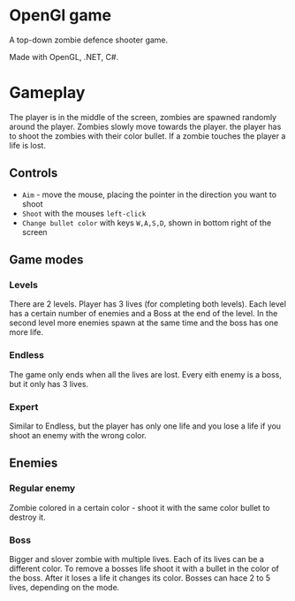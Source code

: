 # OpenGl game
A top-down zombie defence shooter game.

Made with OpenGL, .NET, C#.

# Gameplay
The player is in the middle of the screen, zombies are spawned randomly around the player. Zombies slowly move towards the player. the player has to shoot the zombies with their color bullet. If a zombie touches the player a life is lost.

## Controls
* `Aim` - move the mouse, placing the pointer in the direction you want to shoot
* `Shoot` with the mouses `left-click`
* `Change bullet color` with keys `W,A,S,D`, shown in bottom right of the screen

## Game modes
### Levels
There are 2 levels.
Player has 3 lives (for completing both levels).
Each level has a certain number of enemies and a Boss at the end of the level.
In the second level more enemies spawn at the same time and the boss has one more life.

### Endless
The game only ends when all the lives are lost.
Every eith enemy is a boss, but it only has 3 lives.

### Expert
Similar to Endless, but the player has only one life and you lose a life if you shoot an enemy with the wrong color.

## Enemies
### Regular enemy
Zombie colored in a certain color - shoot it with the same color bullet to destroy it.

### Boss
Bigger and slover zombie with multiple lives. Each of its lives can be a different color. To remove a bosses life shoot it with a bullet in the color of the boss. After it loses a life it changes its color. Bosses can hace 2 to 5 lives, depending on the mode.



